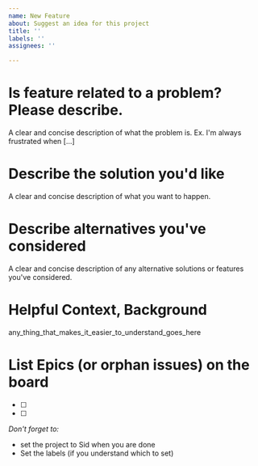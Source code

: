 ```yaml
---
name: New Feature
about: Suggest an idea for this project
title: ''
labels: ''
assignees: ''

---
```


# Is feature  related to a problem? Please describe.
A clear and concise description of what the problem is. Ex. I'm always frustrated when [...]

# Describe the solution you'd like
A clear and concise description of what you want to happen.

# Describe alternatives you've considered
A clear and concise description of any alternative solutions or features you've considered.

# Helpful Context, Background

any_thing_that_makes_it_easier_to_understand_goes_here

# List Epics (or orphan issues) on the board
- [ ] 
- [ ] 

*Don't forget to:*
- set the project to Sid when you are done
- Set the labels (if you understand which to set)
